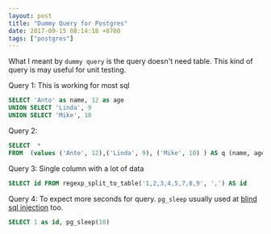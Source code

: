 ```yaml
---
layout: post
title: "Dummy Query for Postgres"
date: 2017-09-15 08:14:18 +0700
tags: ["postgres"]
---
```



What I meant by `dummy query` is the query doesn't need table. This kind of query is may useful for unit testing. 



Query 1: This is working for most sql
```sql
SELECT 'Anto' as name, 12 as age
UNION SELECT 'Linda', 9
UNION SELECT 'Mike', 10
```

Query 2:
```sql
SELECT  *
FROM  (values ('Anto', 12),('Linda', 9), ('Mike', 10) ) AS q (name, age)
```

Query 3: Single column with a lot of data
```sql
SELECT id FROM regexp_split_to_table('1,2,3,4,5,7,8,9', ',') AS id
```


Query 4: To expect more seconds for query. `pg_sleep` usually used at [blind sql injection](https://www.owasp.org/index.php/Blind_SQL_Injection) too. 
```sql
SELECT 1 as id, pg_sleep(10)
```
